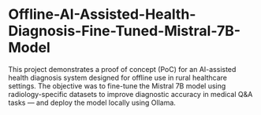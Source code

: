 # Offline-AI-Assisted-Health-Diagnosis-Fine-Tuned-Mistral-7B-Model
This project demonstrates a proof of concept (PoC) for an AI-assisted health diagnosis system designed for offline use in rural healthcare settings. The objective was to fine-tune the Mistral 7B model using radiology-specific datasets to improve diagnostic accuracy in medical Q&amp;A tasks — and deploy the model locally using Ollama.
